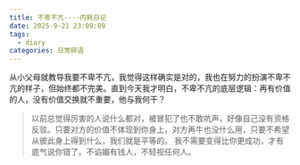 ```yaml
---
title: 不卑不亢----内耗日记
date: 2025-9-21 23:09:09
tags:
  - diary
categories: 日常碎语
---
```


从小父母就教导我要不卑不亢，我觉得这样确实是对的，我也在努力的扮演不卑不亢的样子，但始终都不完美。直到今天我才明白，不卑不亢的底层逻辑：再有价值的人，没有价值交换就不重要，他与我何干？

> 以前总觉得厉害的人说什么都对，被冒犯了也不敢吭声，好像自己没有资格反驳。只要对方的价值不体现到你身上，对方再牛也没什么用，只要不希望从彼此身上得到什么，我们就是平等的。
> 我不需要变得比你更成功，才有底气说你错了。不谄媚有钱人，不轻视任何人。
